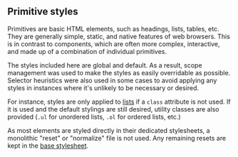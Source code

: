 ## Primitive styles

Primitives are basic HTML elements, such as headings, lists, tables, etc. They are generally simple, static, and native features of web browsers. This is in contrast to components, which are often more complex, interactive, and made up of a combination of individual primitives.

The styles included here are global and default. As a result, scope management was used to make the styles as easily overridable as possible. Selector heuristics were also used in some cases to avoid applying any styles in instances where it's unlikely to be necessary or desired.

For instance, styles are only applied to [lists](https://github.com/jacecotton/tcds/blob/main/assets/styles/%40tcds/primitives/lists.scss) if a `class` attribute is not used. If it is used and the default stylings are still desired, utility classes are also provided (`.ul` for unordered lists, `.ol` for ordered lists, etc.)

As most elements are styled directly in their dedicated stylesheets, a monolithic "reset" or "normalize" file is not used. Any remaining resets are kept in the [base stylesheet](https://github.com/jacecotton/tcds/blob/main/assets/styles/%40tcds/base/base.scss).

